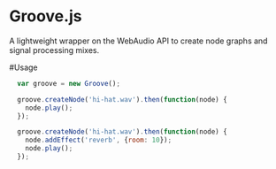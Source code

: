 Groove.js
========
A lightweight wrapper on the WebAudio API to create node graphs and signal processing mixes. 

#Usage
```js
  var groove = new Groove();

  groove.createNode('hi-hat.wav').then(function(node) {
    node.play();
  });

  groove.createNode('hi-hat.wav').then(function(node) {
    node.addEffect('reverb', {room: 10});
    node.play();
  });
```
